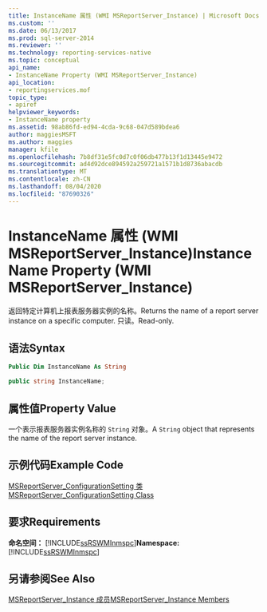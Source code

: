 ```yaml
---
title: InstanceName 属性 (WMI MSReportServer_Instance) | Microsoft Docs
ms.custom: ''
ms.date: 06/13/2017
ms.prod: sql-server-2014
ms.reviewer: ''
ms.technology: reporting-services-native
ms.topic: conceptual
api_name:
- InstanceName Property (WMI MSReportServer_Instance)
api_location:
- reportingservices.mof
topic_type:
- apiref
helpviewer_keywords:
- InstanceName property
ms.assetid: 98ab86fd-ed94-4cda-9c68-047d589bdea6
author: maggiesMSFT
ms.author: maggies
manager: kfile
ms.openlocfilehash: 7b8df31e5fc0d7c0f06db477b13f1d13445e9472
ms.sourcegitcommit: ad4d92dce894592a259721a1571b1d8736abacdb
ms.translationtype: MT
ms.contentlocale: zh-CN
ms.lasthandoff: 08/04/2020
ms.locfileid: "87690326"
---
```

# <a name="instancename-property-wmi-msreportserver_instance"></a><span data-ttu-id="13df4-102">InstanceName 属性 (WMI MSReportServer_Instance)</span><span class="sxs-lookup"><span data-stu-id="13df4-102">InstanceName Property (WMI MSReportServer_Instance)</span></span>
  <span data-ttu-id="13df4-103">返回特定计算机上报表服务器实例的名称。</span><span class="sxs-lookup"><span data-stu-id="13df4-103">Returns the name of a report server instance on a specific computer.</span></span> <span data-ttu-id="13df4-104">只读。</span><span class="sxs-lookup"><span data-stu-id="13df4-104">Read-only.</span></span>  
  
## <a name="syntax"></a><span data-ttu-id="13df4-105">语法</span><span class="sxs-lookup"><span data-stu-id="13df4-105">Syntax</span></span>  
  
```vb  
Public Dim InstanceName As String  
```  
  
```csharp  
public string InstanceName;  
```  
  
## <a name="property-value"></a><span data-ttu-id="13df4-106">属性值</span><span class="sxs-lookup"><span data-stu-id="13df4-106">Property Value</span></span>  
 <span data-ttu-id="13df4-107">一个表示报表服务器实例名称的 `String` 对象。</span><span class="sxs-lookup"><span data-stu-id="13df4-107">A `String` object that represents the name of the report server instance.</span></span>  
  
## <a name="example-code"></a><span data-ttu-id="13df4-108">示例代码</span><span class="sxs-lookup"><span data-stu-id="13df4-108">Example Code</span></span>  
 [<span data-ttu-id="13df4-109">MSReportServer_ConfigurationSetting 类</span><span class="sxs-lookup"><span data-stu-id="13df4-109">MSReportServer_ConfigurationSetting Class</span></span>](msreportserver-configurationsetting-class.md)  
  
## <a name="requirements"></a><span data-ttu-id="13df4-110">要求</span><span class="sxs-lookup"><span data-stu-id="13df4-110">Requirements</span></span>  
 <span data-ttu-id="13df4-111">**命名空间：** [!INCLUDE[ssRSWMInmspc](../../includes/ssrswminmspc-md.md)]</span><span class="sxs-lookup"><span data-stu-id="13df4-111">**Namespace:** [!INCLUDE[ssRSWMInmspc](../../includes/ssrswminmspc-md.md)]</span></span>  
  
## <a name="see-also"></a><span data-ttu-id="13df4-112">另请参阅</span><span class="sxs-lookup"><span data-stu-id="13df4-112">See Also</span></span>  
 [<span data-ttu-id="13df4-113">MSReportServer_Instance 成员</span><span class="sxs-lookup"><span data-stu-id="13df4-113">MSReportServer_Instance Members</span></span>](msreportserver-instance-members.md)  
  
  
